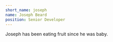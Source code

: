 ```yaml
---
short_name: joseph
name: Joseph Beard
position: Senior Developer
---
```


Joseph has been eating fruit since he was baby.
